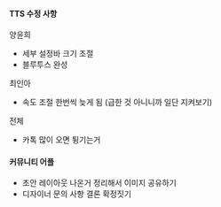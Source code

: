 #### TTS 수정 사항

양윤희
- 세부 설정바 크기 조절
- 블루투스 완성

최인아
- 속도 조절 한번씩 늦게 됨 (급한 것 아니니까 일단 지켜보기)

전체
- 카톡 많이 오면 튕기는거

#### 커뮤니티 어플

- 초안 레이아웃 나온거 정리해서 이미지 공유하기
- 디자이너 문의 사항 결론 확정짓기



